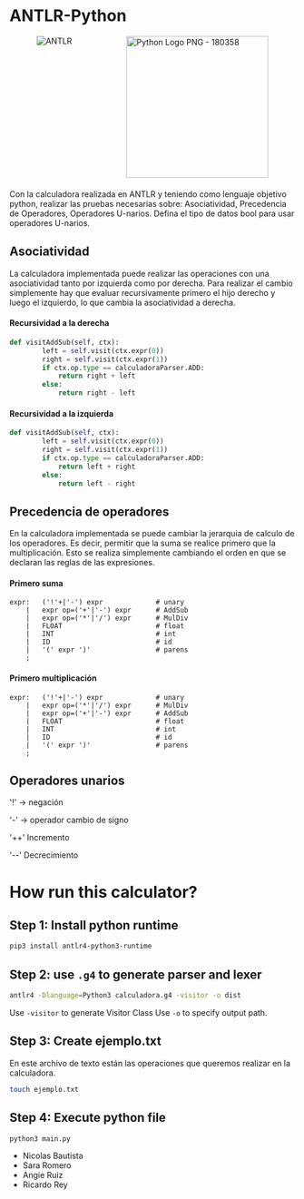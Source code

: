 # ANTLR-Python
<div style='width:100%; display:flex; justify-content:space-around; margin-bottom:20px;'>
<img class="lozad" data-src="https://avatars0.githubusercontent.com/u/80584?s=280&v=4" src="https://avatars0.githubusercontent.com/u/80584?s=280&v=4" alt="ANTLR">
<img class="lozad" data-src="https://pluspng.com/img-png/python-logo-png-python-logo-png-and-vector-logo-img-4096x4553.png" src="https://pluspng.com/img-png/python-logo-png-python-logo-png-and-vector-logo-img-4096x4553.png" alt="Python Logo PNG - 180358" width="250">
</div>


Con la calculadora realizada en ANTLR y teniendo como lenguaje objetivo python, realizar las pruebas necesarias sobre: Asociatividad, Precedencia de Operadores, Operadores U-narios. Defina el tipo de datos bool para usar operadores U-narios.

## Asociatividad

La calculadora implementada puede realizar las operaciones con una asociatividad tanto por izquierda como por derecha. Para realizar el cambio simplemente hay que evaluar recursivamente primero el hijo derecho y luego el izquierdo, lo que cambia la asociatividad a derecha.

#### Recursividad a la derecha

```python
def visitAddSub(self, ctx):
        left = self.visit(ctx.expr(0))
        right = self.visit(ctx.expr(1))
        if ctx.op.type == calculadoraParser.ADD:
            return right + left
        else:
            return right - left
```

#### Recursividad a la izquierda
```python
def visitAddSub(self, ctx):
        left = self.visit(ctx.expr(0))
        right = self.visit(ctx.expr(1))
        if ctx.op.type == calculadoraParser.ADD:
            return left + right
        else:
            return left - right
```



## Precedencia de operadores
En la calculadora implementada se puede cambiar la jerarquia de calculo de los operadores. Es decir, permitir que la suma se realice primero que la multiplicación. Esto se realiza simplemente cambiando el orden en que se declaran las reglas de las expresiones.

#### Primero suma
```antrl
expr:   ('!'+|'-') expr             # unary
    |   expr op=('+'|'-') expr      # AddSub
    |   expr op=('*'|'/') expr      # MulDiv
    |   FLOAT                       # float
    |   INT                         # int
    |   ID                          # id
    |   '(' expr ')'                # parens
    ; 
```

#### Primero multiplicación
```antrl
expr:   ('!'+|'-') expr             # unary
    |   expr op=('*'|'/') expr      # MulDiv
    |   expr op=('+'|'-') expr      # AddSub
    |   FLOAT                       # float
    |   INT                         # int
    |   ID                          # id
    |   '(' expr ')'                # parens
    ; 
```

## Operadores unarios

'!' -> negación

'-' -> operador cambio de signo

'++' Incremento

'--' Decrecimiento


# How run this calculator?

## Step 1: Install python runtime

```bash
pip3 install antlr4-python3-runtime
```

## Step 2: use `.g4` to generate parser and lexer 

```bash
antlr4 -Dlanguage=Python3 calculadora.g4 -visitor -o dist 
```
Use `-visitor` to generate Visitor Class
Use `-o` to specify output path.

## Step 3: Create ejemplo.txt

En este archivo de texto están las operaciones que queremos realizar en la calculadora.
```bash
touch ejemplo.txt
```

## Step 4: Execute python file

```bash
python3 main.py
```

- Nicolas Bautista
- Sara Romero
- Angie Ruiz
- Ricardo Rey
